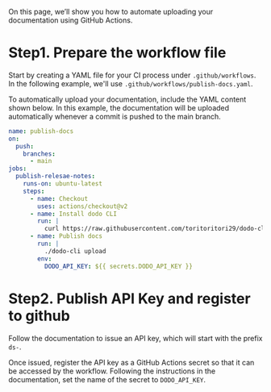 
On this page, we’ll show you how to automate uploading your documentation using GitHub Actions.

# Step1. Prepare the workflow file
Start by creating a YAML file for your CI process under `.github/workflows`.
In the following example, we'll use `.github/workflows/publish-docs.yaml`.

To automatically upload your documentation, include the YAML content shown below.
In this example, the documentation will be uploaded automatically whenever a commit is pushed to the main branch.

```yaml
name: publish-docs
on:
  push:
    branches:
      - main
jobs:
  publish-relesae-notes:
    runs-on: ubuntu-latest
    steps:
      - name: Checkout
        uses: actions/checkout@v2
      - name: Install dodo CLI
        run: |
          curl https://raw.githubusercontent.com/toritoritori29/dodo-cli/main/download.sh | sh -
      - name: Publish docs
        run: |
          ./dodo-cli upload
        env:
          DODO_API_KEY: ${{ secrets.DODO_API_KEY }}
```

# Step2. Publish API Key and register to github

Follow the documentation to issue an API key, which will start with the prefix `ds-`.

Once issued, register the API key as a GitHub Actions secret so that it can be accessed by the workflow.
Following the instructions in the documentation, set the name of the secret to `DODO_API_KEY`.
